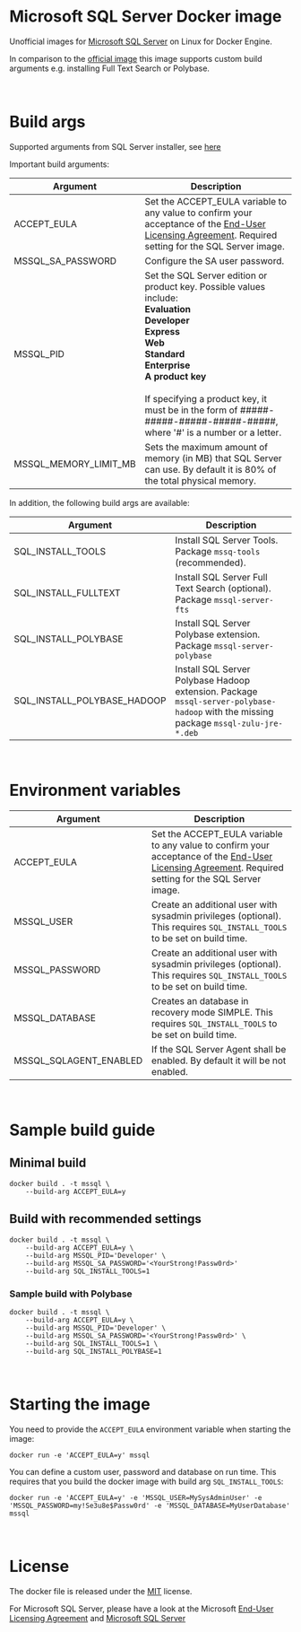 # Microsoft SQL Server Docker image

Unofficial images for [Microsoft SQL Server](http://www.microsoft.com/sqlserver) on Linux for Docker Engine.

In comparison to the [official image](https://hub.docker.com/_/microsoft-mssql-server) this image supports custom build arguments e.g. installing Full Text Search or Polybase.

&nbsp;

# Build args

Supported arguments from SQL Server installer, see [here](https://docs.microsoft.com/en-us/sql/linux/sql-server-linux-configure-environment-variables?view=sql-server-ver15)

Important build arguments:

| Argument                  | Description
| ------------------------- | -------------------------
| ACCEPT_EULA               | Set the ACCEPT_EULA variable to any value to confirm your acceptance of the [End-User Licensing Agreement](https://go.microsoft.com/fwlink/?LinkId=746388). Required setting for the SQL Server image.
| MSSQL_SA_PASSWORD         | 	Configure the SA user password.
| MSSQL_PID                 | Set the SQL Server edition or product key. Possible values include:<br/>**Evaluation<br/>Developer<br/>Express<br/>Web<br/>Standard<br/>Enterprise<br/>A product key**<br/><br/>If specifying a product key, it must be in the form of #####-#####-#####-#####-#####, where '#' is a number or a letter.
| MSSQL_MEMORY_LIMIT_MB     | Sets the maximum amount of memory (in MB) that SQL Server can use. By default it is 80% of the total physical memory.

In addition, the following build args are available:

| Argument                    | Description
| --------------------------- | -------------------------
| SQL_INSTALL_TOOLS           | Install SQL Server Tools. Package `mssq-tools` (recommended).
| SQL_INSTALL_FULLTEXT        | Install SQL Server Full Text Search (optional). Package `mssql-server-fts`
| SQL_INSTALL_POLYBASE        | Install SQL Server Polybase extension. Package `mssql-server-polybase`
| SQL_INSTALL_POLYBASE_HADOOP | Install SQL Server Polybase Hadoop extension. Package `mssql-server-polybase-hadoop` with the missing package `mssql-zulu-jre-*.deb`

&nbsp;

# Environment variables

| Argument               | Description
| ---------------------- | -------------------------
| ACCEPT_EULA            | Set the ACCEPT_EULA variable to any value to confirm your acceptance of the [End-User Licensing Agreement](https://go.microsoft.com/fwlink/?LinkId=746388). Required setting for the SQL Server image.
| MSSQL_USER             | Create an additional user with sysadmin privileges (optional). This requires `SQL_INSTALL_TOOLS` to be set on build time.
| MSSQL_PASSWORD         | Create an additional user with sysadmin privileges (optional). This requires `SQL_INSTALL_TOOLS` to be set on build time.
| MSSQL_DATABASE         | Creates an database in recovery mode SIMPLE. This requires `SQL_INSTALL_TOOLS` to be set on build time.
| MSSQL_SQLAGENT_ENABLED | If the SQL Server Agent shall be enabled. By default it will be not enabled.

&nbsp;

# Sample build guide

## Minimal build

``` shell
docker build . -t mssql \
    --build-arg ACCEPT_EULA=y
```

## Build with recommended settings

``` shell
docker build . -t mssql \
    --build-arg ACCEPT_EULA=y \
    --build-arg MSSQL_PID='Developer' \
    --build-arg MSSQL_SA_PASSWORD='<YourStrong!Passw0rd>'
    --build-arg SQL_INSTALL_TOOLS=1
```

### Sample build with Polybase

``` shell
docker build . -t mssql \
    --build-arg ACCEPT_EULA=y \
    --build-arg MSSQL_PID='Developer' \
    --build-arg MSSQL_SA_PASSWORD='<YourStrong!Passw0rd>' \
    --build-arg SQL_INSTALL_TOOLS=1 \
    --build-arg SQL_INSTALL_POLYBASE=1
```

&nbsp;

# Starting the image

You need to provide the `ACCEPT_EULA` environment variable when starting the image:
``` shell
docker run -e 'ACCEPT_EULA=y' mssql
```


You can define a custom user, password and database on run time. This requires that you build the docker image with build arg `SQL_INSTALL_TOOLS`:
``` shell
docker run -e 'ACCEPT_EULA=y' -e 'MSSQL_USER=MySysAdminUser' -e 'MSSQL_PASSWORD=my!Se3u8e$Passw0rd' -e 'MSSQL_DATABASE=MyUserDatabase' mssql
```

&nbsp;

# License

The docker file is released under the [MIT](LICENSE) license.

For Microsoft SQL Server, please have a look at the Microsoft [End-User Licensing Agreement](https://go.microsoft.com/fwlink/?LinkId=746388) and [Microsoft SQL Server](http://www.microsoft.com/sqlserver)
